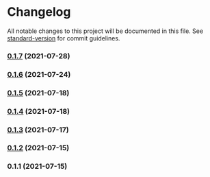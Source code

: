 # Changelog

All notable changes to this project will be documented in this file. See [standard-version](https://github.com/conventional-changelog/standard-version) for commit guidelines.

### [0.1.7](https://github.com/notGonim/Bookmark/compare/v0.1.6...v0.1.7) (2021-07-28)

### [0.1.6](https://github.com/notGonim/Bookmark/compare/v0.1.5...v0.1.6) (2021-07-24)

### [0.1.5](https://github.com/notGonim/Bookmark/compare/v0.1.4...v0.1.5) (2021-07-18)

### [0.1.4](https://github.com/notGonim/Bookmark/compare/v0.1.3...v0.1.4) (2021-07-18)

### [0.1.3](https://github.com/notGonim/Bookmark/compare/v0.1.2...v0.1.3) (2021-07-17)

### [0.1.2](https://github.com/notGonim/Bookmark/compare/v0.1.1...v0.1.2) (2021-07-15)

### 0.1.1 (2021-07-15)

